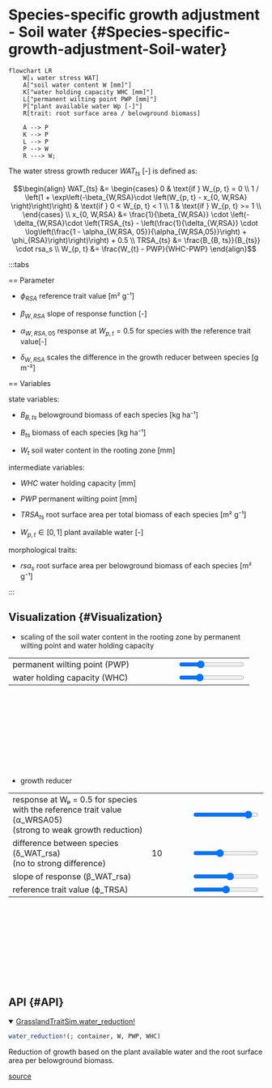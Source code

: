 


# Species-specific growth adjustment - Soil water {#Species-specific-growth-adjustment-Soil-water}
<script setup>
    import { onMounted } from 'vue';
    import { plantAvailableWaterPlot, waterStressPlot } from './d3_plots/WaterStress.js';
    onMounted(() => { plantAvailableWaterPlot(); waterStressPlot(); });
</script>


```mermaid
flowchart LR
    W[↓ water stress WAT] 
    A["soil water content W [mm]"]
    K["water holding capacity WHC [mm]"]
    L["permanent wilting point PWP [mm]"]
    P["plant available water Wp [-]"]
    R[trait: root surface area / belowground biomass]

    A --> P
    K --> P
    L --> P
    P --> W
    R ---> W;
```


The water stress growth reducer $WAT_{ts}$ [-] is defined as:

$$\begin{align}
    WAT_{ts} &= 
        \begin{cases}
            0 & \text{if } W_{p, t} = 0 \\
            1 / \left(1 + \exp\left(-\beta_{W,RSA}\cdot \left(W_{p, t} - x_{0, W,RSA} \right)\right)\right) & \text{if } 0 < W_{p, t} < 1 \\
            1 & \text{if } W_{p, t} >= 1 \\
        \end{cases} \\
    x_{0, W,RSA} &= \frac{1}{\beta_{W,RSA}} \cdot \left(-\delta_{W,RSA}\cdot \left(TRSA_{ts} - \left(\frac{1}{\delta_{W,RSA}} \cdot \log\left(\frac{1 - \alpha_{W,RSA, 05}}{\alpha_{W,RSA,05}}\right) + \phi_{RSA}\right)\right)\right) + 0.5  \\
    TRSA_{ts} &= \frac{B_{B, ts}}{B_{ts}} \cdot  rsa_s  \\
    W_{p, t} &= \frac{W_{t} - PWP}{WHC-PWP}  
\end{align}$$

:::tabs

== Parameter
- $\phi_{RSA}$ reference trait value [m² g⁻¹]
  
- $\beta_{W,RSA}$ slope of response function [-]
  
- $\alpha_{W,RSA,05}$ response at $W_{p, t} = 0.5$ for species with the reference trait value[-]
  
- $\delta_{W,RSA}$ scales the difference in the growth reducer between species [g m⁻²]
  

== Variables

state variables:
- $B_{B, ts}$ belowground biomass of each species [kg ha⁻¹]
  
- $B_{ts}$ biomass of each species [kg ha⁻¹]
  
- $W_{t}$ soil water content in the rooting zone [mm]
  

intermediate variables:
- $WHC$ water holding capacity [mm]
  
- $PWP$ permanent wilting point [mm]
  
- $TRSA_{ts}$ root surface area per total biomass of each species [m² g⁻¹] 
  
- $W_{p, t} \in [0, 1]$ plant available water [-]
  

morphological traits:
- $rsa_s$ root surface area per belowground biomass of each species [m² g⁻¹]
  

:::

## Visualization {#Visualization}
- scaling of the soil water content in the rooting zone by permanent wilting point and water holding capacity
  
<table>
    <colgroup>
        <col>
        <col width="80px">
        <col>
    </colgroup>
    <tbody>
    <tr>
        <td>permanent wilting point (PWP)</td>
        <td><span id="PWP-value"></span></td>
        <td><input type="range" min="25" max="105" step="1" value="50" id="PWP" class="plant_av_water_input"></td>
    </tr>
    <tr>
        <td>water holding capacity (WHC)</td>
        <td><span id="WHC-value"></span></td>
        <td><input type="range" min="85" max="205" step="1" value="120" id="WHC" class="plant_av_water_input"></td>
    </tr>
    </tbody>
</table>
<svg id="plant_av_water_graph"></svg>

- growth reducer
  
<table>
    <colgroup>
        <col>
        <col width="80px">
        <col>
    </colgroup>
    <tbody>
    <tr>
        <td>response at Wₚ = 0.5 for species with the reference trait value (α_WRSA05) <br>(strong to weak growth reduction)</td>
        <td><span id="ɑ_R_05-value"></span></td>
        <td><input type="range" id="ɑ_R_05" min="0.1" max="0.999" step="0.001" value="0.9" class="input_water_stress_graph"></td>
    </tr>
    <tr>
        <td>difference between species (δ_WAT_rsa) <br>(no to strong difference)</td>
        <td><span id="δ_R-value">10</span></td>
        <td><input type="range" id="δ_R" min="0.1" max="25.0" step="0.1" value="10" class="input_water_stress_graph"></td>
    </tr>
    <tr>
        <td>slope of response (β_WAT_rsa)</td>
        <td><span id="β_R-value"></span></td>
        <td><input type="range" id="β_R" min="3" max="10" step="0.1" value="7" class="input_water_stress_graph"></td>
    </tr>
    <tr>
        <td>reference trait value (ϕ_TRSA)</td>
        <td><span id="phi_RSA-value"></span></td>
        <td><input type="range" id="phi_RSA" min="0.05" max="0.25" step="0.05" value="0.15" class="input_water_stress_graph"></td>
    </tr>
    </tbody>
</table>

<svg id="water_stress_graph"></svg>


## API {#API}
<details class='jldocstring custom-block' open>
<summary><a id='GrasslandTraitSim.water_reduction!' href='#GrasslandTraitSim.water_reduction!'><span class="jlbinding">GrasslandTraitSim.water_reduction!</span></a> <Badge type="info" class="jlObjectType jlFunction" text="Function" /></summary>



```julia
water_reduction!(; container, W, PWP, WHC)

```


Reduction of growth based on the plant available water and the root surface area per belowground biomass.


<Badge type="info" class="source-link" text="source"><a href="https://github.com/FelixNoessler/GrasslandTraitSim.jl/blob/8fcf43661af2b44d618f4d4a9ad9c58c594c000a/src/3_biomass/1_growth/5_water_competition.jl#L1" target="_blank" rel="noreferrer">source</a></Badge>

</details>

